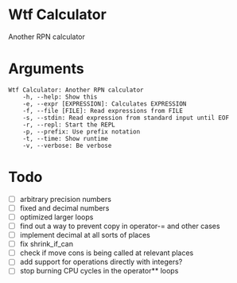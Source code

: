 # Wtf Calculator
Another RPN calculator

# Arguments
```
Wtf Calculator: Another RPN calculator
	-h, --help: Show this
	-e, --expr [EXPRESSION]: Calculates EXPRESSION
	-f, --file [FILE]: Read expressions from FILE
	-s, --stdin: Read expression from standard input until EOF
	-r, --repl: Start the REPL
	-p, --prefix: Use prefix notation
	-t, --time: Show runtime
	-v, --verbose: Be verbose
```

# Todo
- [ ] arbitrary precision numbers
- [ ] fixed and decimal numbers
- [ ] optimized larger loops
- [ ] find out a way to prevent copy in operator-= and other cases
- [ ] implement decimal at all sorts of places
- [ ] fix shrink_if_can
- [ ] check if move cons is being called at relevant places
- [ ] add support for operations directly with integers?
- [ ] stop burning CPU cycles in the operator** loops
